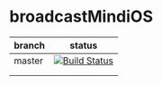 # broadcastMindiOS

| branch  | status  |
|---|---|
| master  | [![Build Status](https://travis-ci.org/testing2016peter/broadcastMindiOS.svg?branch=master)](https://travis-ci.org/testing2016peter/broadcastMindiOS)  |
|   |   |
|   |   |
